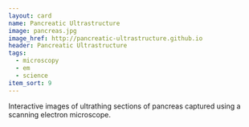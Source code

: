 ```yaml
---
layout: card
name: Pancreatic Ultrastructure
image: pancreas.jpg
image_href: http://pancreatic-ultrastructure.github.io
header: Pancreatic Ultrastructure
tags:
  - microscopy
  - em
  - science
item_sort: 9
---
```

Interactive images of ultrathing sections of pancreas captured using a scanning electron microscope. 